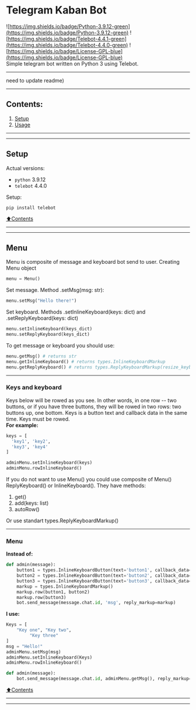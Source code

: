 # Telegram Kaban Bot

![https://img.shields.io/badge/Python-3.9.12-green](https://img.shields.io/badge/Python-3.9.12-green) 
![https://img.shields.io/badge/Telebot-4.4.1-green](https://img.shields.io/badge/Telebot-4.4.0-green) 
![https://img.shields.io/badge/License-GPL-blue](https://img.shields.io/badge/License-GPL-blue)     
Simple telegram bot written on Python 3 using Telebot. 

----
need to update readme)

----
## Contents:
1. [Setup](#setup)
2. [Usage](#usage)
----
----
## Setup
Actual versions:    
+ `python`  3.9.12    
+ `telebot`  4.4.0
    
Setup:
```
pip install telebot
```
[:arrow_up:Contents](#contents)

----
----
## Menu

Menu is composite of message and keyboard bot send to user. Creating Menu object
```python
menu = Menu()
```
Set message. Method .setMsg(msg: str):
```python
menu.setMsg("Hello there!")
```
Set keyboard. Methods .setInlineKeyboard(keys: dict) and .setReplyKeyboard(keys: dict)
```python
menu.setInlineKeyboard(keys_dict)
menu.setReplyKeyboard(keys_dict)
```
To get message or keyboard you should use:
```python
menu.getMsg() # returns str 
menu.getInlineKeyboard() # returns types.InlineKeyboardMarkup
menu.getReplyKeyboard() # returns types.ReplyKeyboardMarkup(resize_keyboard=True)
```
----
### Keys and keyboard
Keys below will be rowed as you see. 
 In other words, in one row -- two buttons, or if you have three buttons, they will be rowed in two rows: two buttons up, one bottom.
 Keys is a button text and callback data in the same time. Keys must be rowed.    
**For example:**
```python
keys = [
  'key1', 'key2',
  'key3', 'key4'
]

adminMenu.setInlineKeyboard(keys)
adminMenu.rowInlineKeyboard()
```
If you do not want to use Menu() you could use composite of Menu() ReplyKeyboard() or InlineKeyboard(). They have methods:    
1. get()
2. add(keys: list)
3. autoRow()

Or use standart types.ReplyKeyboardMarkup()

----

### Menu
**Instead of:**
```python
def admin(message):
    button1 = types.InlineKeyboardButton(text='button1', callback_data='call_1')
    button2 = types.InlineKeyboardButton(text='button2', callback_data='call_2')
    button3 = types.InlineKeyboardButton(text='button3', callback_data='call_3')
    markup = types.InlineKeyboardMarkup()
    markup.row(button1, button2)
    markup.row(button3)
    bot.send_message(message.chat.id, 'msg', reply_markup=markup)
```
**I use:**
```python
Keys = [
    "Key one", "Key two",
         "Key three"
]
msg = "Hello!"
adminMenu.setMsg(msg)
adminMenu.setInlineKeyboard(Keys)
adminMenu.rowInlineKeyboard()

def admin(message):
    bot.send_message(message.chat.id, adminMenu.getMsg(), reply_markup=adminMenu.getInlineKeyboard())
```
[:arrow_up:Contents](#contents)

----
----


